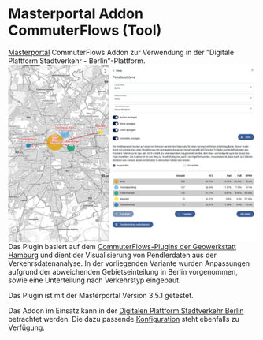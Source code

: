 Masterportal Addon CommuterFlows (Tool)
======================================================
[Masterportal](https://bitbucket.org/geowerkstatt-hamburg/masterportal/src/dev/) CommuterFlows Addon zur Verwendung in der "Digitale Plattform Stadtverkehr - Berlin"-Plattform.
<img align="right" src="doc/img/commuterFlows.png">

Das Plugin basiert auf dem [CommuterFlows-Plugins der Geowerkstatt Hamburg](https://bitbucket.org/geowerkstatt-hamburg/addons/src/dev/commuterFlows/) und dient der Visualisierung von Pendlerdaten aus der Verkehrsdatenanalyse.
In der vorliegenden Variante wurden Anpassungen aufgrund der abweichenden Gebietseinteilung in Berlin vorgenommen, sowie eine Unterteilung nach Verkehrstyp eingebaut.

Das Plugin ist mit der Masterportal Version 3.5.1 getestet.

Das Addon im Einsatz kann in der [Digitalen Plattform Stadtverkehr Berlin](https://viz.berlin.de/site/_masterportal/berlin/index.html?commuterFlows=true) betrachtet werden.
Die dazu passende [Konfiguration](https://github.com/digitale-plattform-stadtverkehr-berlin/masterportal-dps-config/blob/master/berlin/config.json) steht ebenfalls zu Verfügung.
